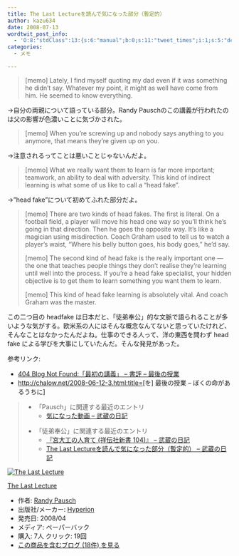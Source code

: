 ```yaml
---
title: The Last Lectureを読んで気になった部分（暫定的）
author: kazu634
date: 2008-07-13
wordtwit_post_info:
  - 'O:8:"stdClass":13:{s:6:"manual";b:0;s:11:"tweet_times";i:1;s:5:"delay";i:0;s:7:"enabled";i:1;s:10:"separation";s:2:"60";s:7:"version";s:3:"3.7";s:14:"tweet_template";b:0;s:6:"status";i:2;s:6:"result";a:0:{}s:13:"tweet_counter";i:2;s:13:"tweet_log_ids";a:1:{i:0;i:4143;}s:9:"hash_tags";a:0:{}s:8:"accounts";a:1:{i:0;s:7:"kazu634";}}'
categories:
  - メモ

---
```

<div class="section">
<blockquote>
<p>
      [memo] Lately, I find myself quoting my dad even if it was something he didn&#8217;t say. Whatever my point, it might as well have come from him. He seemed to know everything.
</p>
</blockquote>
  
<p>
    →自分の両親について語っている部分。Randy Pauschのこの講義が行われたのは父の影響が色濃いことに気づかされた。
</p>
  
<blockquote>
<p>
      [memo] When you&#8217;re screwing up and nobody says anything to you anymore, that means they&#8217;re given up on you.
</p>
</blockquote>
  
<p>
    →注意されるってことは悪いことじゃないんだよ。
</p>
  
<p>
</p>
  
<blockquote>
<p>
      [memo] What we really want them to learn is far more important; teamwork, an ability to deal with adversity. This kind of indirect learning is what some of us like to call a &#8220;head fake&#8221;.
</p>
</blockquote>
  
<p>
    →&#8221;head fake&#8221;について初めてふれた部分だよ。
</p>
  
<blockquote>
<p>
      [memo] There are two kinds of head fakes. The first is literal. On a football field, a player will move his head one way so you&#8217;ll think he&#8217;s going in that direction. Then he goes the opposite way. It&#8217;s like a magician using misdirection. Coach Graham used to tell us to watch a player&#8217;s waist, &#8220;Where his belly button goes, his body goes,&#8221; he&#8217;d say.
</p>
    
<p>
      [memo] The second kind of head fake is the really important one &#8212; the one that teaches people things they don&#8217;t realise they&#8217;re learning until well into the process. If you&#8217;re a head fake specialist, your hidden objective is to get them to learn something you want them to learn.
</p>
    
<p>
      [memo] This kind of head fake learning is absolutely vital. And coach Graham was the master.
</p>
</blockquote>
  
<p>
    この二つ目の headfake は日本だと、「徒弟奉公」的な文脈で語られることが多いような気がする。欧米系の人にはそんな概念なんてないと思っていたけれど、そんなことはなかったんだよね。仕事のできる人って、洋の東西を問わず head fake による学びを大事にしていたんだ。そんな発見があった。
</p>
  
<p>
    参考リンク:
</p>
  
<ul>
<li>
<a href="http://blog.livedoor.jp/dankogai/archives/51067424.html" onclick="__gaTracker('send', 'event', 'outbound-article', 'http://blog.livedoor.jp/dankogai/archives/51067424.html', '404 Blog Not Found:「最初の講義」 &#8211; 書評 &#8211; 最後の授業');" target="_blank">404 Blog Not Found:「最初の講義」 &#8211; 書評 &#8211; 最後の授業</a>
</li>
<li>
<a href="http://chalow.net/2008-06-12-3.html:title=" onclick="__gaTracker('send', 'event', 'outbound-article', 'http://chalow.net/2008-06-12-3.html:title=', 'http://chalow.net/2008-06-12-3.html:title=');" target="_blank">http://chalow.net/2008-06-12-3.html:title=</a>[を] 最後の授業 &#8211; ぼくの命があるうちに]
</li>
</ul>
  
<blockquote>
<ul>
<li>
        「Pausch」に関連する最近のエントリ <ul>
<li>
<a href="http://d.hatena.ne.jp/sirocco634/20080419/1208568964" onclick="__gaTracker('send', 'event', 'outbound-article', 'http://d.hatena.ne.jp/sirocco634/20080419/1208568964', ' 気になった動画 &#8211; 武蔵の日記');" target="_blank"> 気になった動画 &#8211; 武蔵の日記</a>
</li>
</ul>
</li>
</ul>
    
<ul>
<li>
        「徒弟奉公」に関連する最近のエントリ <ul>
<li>
<a href="http://d.hatena.ne.jp/sirocco634/20080430/1209562932" onclick="__gaTracker('send', 'event', 'outbound-article', 'http://d.hatena.ne.jp/sirocco634/20080430/1209562932', ' 『宮大工の人育て (祥伝社新書 104)』 &#8211; 武蔵の日記');" target="_blank"> 『宮大工の人育て (祥伝社新書 104)』 &#8211; 武蔵の日記</a>
</li>
<li>
<a href="http://d.hatena.ne.jp/sirocco634/20080713/1215954169" onclick="__gaTracker('send', 'event', 'outbound-article', 'http://d.hatena.ne.jp/sirocco634/20080713/1215954169', ' The Last Lectureを読んで気になった部分（暫定的） &#8211; 武蔵の日記');" target="_blank"> The Last Lectureを読んで気になった部分（暫定的） &#8211; 武蔵の日記</a>
</li>
</ul>
</li>
</ul>
</blockquote>
  
<div class="hatena-asin-detail">
<a href="http://www.amazon.co.jp/dp/1401309658/?tag=hatena_st1-22&ascsubtag=d-7ibv" onclick="__gaTracker('send', 'event', 'outbound-article', 'http://www.amazon.co.jp/dp/1401309658/?tag=hatena_st1-22&ascsubtag=d-7ibv', '');"><img src="https://images-na.ssl-images-amazon.com/images/I/51ty7GIItcL._SL160_.jpg" class="hatena-asin-detail-image" alt="The Last Lecture" title="The Last Lecture" /></a></p> 
    
<div class="hatena-asin-detail-info">
<p class="hatena-asin-detail-title">
<a href="http://www.amazon.co.jp/dp/1401309658/?tag=hatena_st1-22&ascsubtag=d-7ibv" onclick="__gaTracker('send', 'event', 'outbound-article', 'http://www.amazon.co.jp/dp/1401309658/?tag=hatena_st1-22&ascsubtag=d-7ibv', 'The Last Lecture');">The Last Lecture</a>
</p>
      
<ul>
<li>
<span class="hatena-asin-detail-label">作者:</span> <a href="http://d.hatena.ne.jp/keyword/Randy%20Pausch" onclick="__gaTracker('send', 'event', 'outbound-article', 'http://d.hatena.ne.jp/keyword/Randy%20Pausch', 'Randy Pausch');" class="keyword">Randy Pausch</a>
</li>
<li>
<span class="hatena-asin-detail-label">出版社/メーカー:</span> <a href="http://d.hatena.ne.jp/keyword/Hyperion" onclick="__gaTracker('send', 'event', 'outbound-article', 'http://d.hatena.ne.jp/keyword/Hyperion', 'Hyperion');" class="keyword">Hyperion</a>
</li>
<li>
<span class="hatena-asin-detail-label">発売日:</span> 2008/04
</li>
<li>
<span class="hatena-asin-detail-label">メディア:</span> ペーパーバック
</li>
<li>
<span class="hatena-asin-detail-label">購入</span>: 7人 <span class="hatena-asin-detail-label">クリック</span>: 19回
</li>
<li>
<a href="http://d.hatena.ne.jp/asin/1401309658" onclick="__gaTracker('send', 'event', 'outbound-article', 'http://d.hatena.ne.jp/asin/1401309658', 'この商品を含むブログ (18件) を見る');" target="_blank">この商品を含むブログ (18件) を見る</a>
</li>
</ul>
</div>
    
<div class="hatena-asin-detail-foot">
</div>
</div>
</div>
